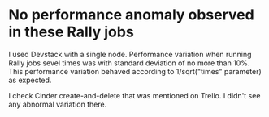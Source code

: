 # No performance anomaly observed in these Rally jobs

I used Devstack with a single node. Performance variation when running Rally jobs sevel times was with standard deviation of no more than 10%. This performance variation behaved according to 1/sqrt("times" parameter) as expected.

I check Cinder create-and-delete that was mentioned on Trello. I didn't see any abnormal variation there.
